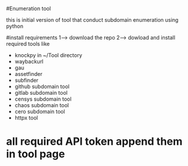 #Enumeration tool

this is initial version of tool that conduct subdomain enumeration using python


#install requirements 
1--> download the repo
2--> dowload and install required tools like
* knockpy in ~/Tool directory
* waybackurl
* gau
* assetfinder
* subfinder
* github subdomain tool 
* gitlab subdomain tool
* censys subdomain tool
* chaos subdomain tool
* cero subdomain tool
* httpx tool


# all required API token append them in tool page
